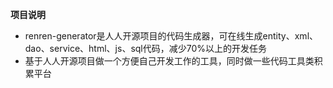 **项目说明** 
- renren-generator是人人开源项目的代码生成器，可在线生成entity、xml、dao、service、html、js、sql代码，减少70%以上的开发任务
- 基于人人开源项目做一个方便自己开发工作的工具，同时做一些代码工具类积累平台
<br> 

